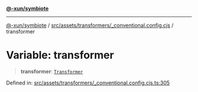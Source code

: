 [**@-xun/symbiote**](../../../../../README.md)

***

[@-xun/symbiote](../../../../../README.md) / [src/assets/transformers/\_conventional.config.cjs](../README.md) / transformer

# Variable: transformer

> **transformer**: [`Transformer`](../../../type-aliases/Transformer.md)

Defined in: [src/assets/transformers/\_conventional.config.cjs.ts:305](https://github.com/Xunnamius/symbiote/blob/fda4254d9bfeb125461ee3377ddb123772e5d050/src/assets/transformers/_conventional.config.cjs.ts#L305)
